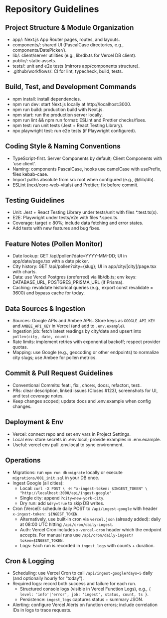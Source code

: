 # Repository Guidelines

## Project Structure & Module Organization
- app/: Next.js App Router pages, routes, and layouts.
- components/: shared UI (PascalCase directories, e.g., components/DatePicker/).
- lib/: client/server utilities (e.g., lib/db.ts for Vercel DB client).
- public/: static assets.
- tests/: unit and e2e tests (mirrors app/components structure).
- .github/workflows/: CI for lint, typecheck, build, tests.

## Build, Test, and Development Commands
- npm install: install dependencies.
- npm run dev: start Next.js locally at http://localhost:3000.
- npm run build: production build with Next.js.
- npm start: run the production server locally.
- npm run lint && npm run format: ESLint and Prettier checks/fixes.
- npm test: run unit tests (Jest + React Testing Library).
- npx playwright test: run e2e tests (if Playwright configured).

## Coding Style & Naming Conventions
- TypeScript-first. Server Components by default; Client Components with 'use client'.
- Naming: components PascalCase, hooks use camelCase with usePrefix, files kebab-case.
- Import paths absolute from src root when configured (e.g., @/lib/db).
- ESLint (next/core-web-vitals) and Prettier; fix before commit.

## Testing Guidelines
- Unit: Jest + React Testing Library under tests/unit with files *.test.ts(x).
- E2E: Playwright under tests/e2e with files *.spec.ts.
- Coverage: target ≥ 80%; include data fetching and error states.
- Add tests with new features and bug fixes.

## Feature Notes (Pollen Monitor)
- Date lookup: GET /api/pollen?date=YYYY-MM-DD; UI in app/date/page.tsx with a date picker.
- City history: GET /api/pollen?city={slug}; UI in app/city/[city]/page.tsx with charts.
- Data: use Vercel Postgres (preferred) via lib/db.ts; env keys: DATABASE_URL, POSTGRES_PRISMA_URL (if Prisma).
- Caching: revalidate historical queries (e.g., export const revalidate = 3600) and bypass cache for today.

## Data Sources & Ingestion
- Sources: Google APIs and Ambee APIs. Store keys as `GOOGLE_API_KEY` and `AMBEE_API_KEY` in Vercel (and add to `.env.example`).
- Ingestion job: fetch latest readings by city/date and upsert into `pollen(city, date, count)`.
- Rate limits: implement retries with exponential backoff; respect provider quotas.
- Mapping: use Google (e.g., geocoding or other endpoints) to normalize city slugs; use Ambee for pollen metrics.

## Commit & Pull Request Guidelines
- Conventional Commits: feat:, fix:, chore:, docs:, refactor:, test:.
- PRs: clear description, linked issues (Closes #123), screenshots for UI, and test coverage notes.
- Keep changes scoped; update docs and .env.example when config changes.

## Deployment & Env
- Vercel: connect repo and set env vars in Project Settings.
- Local env: store secrets in .env.local; provide examples in .env.example.
- Useful: vercel env pull .env.local to sync environment.
 
## Operations
- Migrations: run `npm run db:migrate` locally or execute `migrations/001_init.sql` in your DB once.
- Ingest Google (all cities):
  - Local: `curl -X POST \
    -H "x-ingest-token: $INGEST_TOKEN" \
    "http://localhost:3000/api/ingest-google"`
  - Single city: append `?city=new-york-city`.
  - Dry run: add `&dry=true` to skip DB writes.
- Cron (Vercel): schedule daily POST to `/api/ingest-google` with header `x-ingest-token: $INGEST_TOKEN`.
  - Alternatively, use built-in cron via `vercel.json` (already added): daily at 08:00 UTC hitting `/api/cron/daily-ingest`.
  - Auth: Vercel Cron includes `x-vercel-cron` header which the endpoint accepts. For manual runs use `/api/cron/daily-ingest?token=$INGEST_TOKEN`.
  - Logs: Each run is recorded in `ingest_logs` with counts + duration.

## Cron & Logging
- Scheduling: use Vercel Cron to call `/api/ingest-google?days=5` daily (and optionally hourly for “today”).
- Required logs: record both success and failure for each run.
  - Structured console logs (visible in Vercel Function Logs), e.g., `{ level: 'info'|'error', job: 'ingest', status, count, ts }`.
  - Persistence: `ingest_logs` captures status + summary JSON.
- Alerting: configure Vercel Alerts on function errors; include correlation IDs in logs to trace requests.
